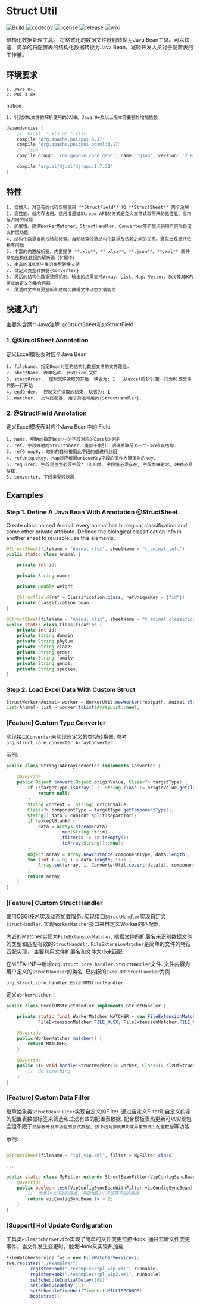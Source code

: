 # Struct Util


[![Build](https://github.com/TinyZzh/StructUtil/workflows/Build/badge.svg)](https://github.com/TinyZzh/StructUtil)
[![codecov](https://codecov.io/gh/TinyZzh/StructUtil/branch/master/graph/badge.svg)](https://codecov.io/gh/TinyZzh/StructUtil)
[![license](https://img.shields.io/github/license/TinyZzh/StructUtil.svg)](https://github.com/TinyZzh/StructUtil)
[![release](https://img.shields.io/github/release/TinyZzh/StructUtil.svg)](https://github.com/TinyZzh/StructUtil/releases/latest)
[![wiki](https://img.shields.io/badge/Docs-Wiki-green.svg)](https://github.com/TinyZzh/StructUtil/wiki)


结构化数据处理工具。
将格式化的数据文件映射转换为Java Bean工具。可以快速、简单的将配置表的结构化数据转换为Java Bean。减轻开发人员对于配置表的工作量。

## 环境要求

    1. Java 8+. 
    2. POI 3.8+

notice

    1. 针对XML文件的解析使用的JAXB。Java 9+及以上版本需要额外增加依赖
    
```groovy
dependencies {
    //  Excel. *.xls or *.xlsx
    compile 'org.apache.poi:poi:3.17'
    compile 'org.apache.poi:poi-ooxml:3.17'
    //  json
    compile group: 'com.google.code.gson', name: 'gson', version: '2.8.6'

    compile 'org.slf4j:slf4j-api:1.7.30'
}
```         

## 特性
    1. 低侵入。对已有的代码仅需使用 **StructField** 和 **StructSheet** 两个注解
    2. 高性能、低内存占用。使用增量或Stream API的方式避免大文件读取带来的低性能、高内存占用的问题
    3. 扩展性。提供WorkerMatcher、StructHandler、Converter等扩展点供用户实现自定义扩展功能
    4. 结构化数据自动校验和检查。自动检查校验结构化数据及依赖之间的关系。避免出现循环依赖等问题
    5. 丰富的内置解析器。内置提供 **.xls**、**.xlsx**、**.json**、**.xml** 四种常见结构化数据的解析器（扩展中）
    6. 丰富的JDK原生类的类型转换支持
    7. 自定义类型转换器{Converter}
    8. 灵活的结构化数据整理机制。输出的结果支持Array、List、Map、Vector、Set等JDK内置或自定义的集合容器
    9. 灵活的文件变更监听和结构化数据文件动态加载能力

## 快速入门

主要包含两个Java注解. @StructSheet和@StructField

### 1. @StructSheet Annotation
定义Excel模板表对应个Java Bean

    1. fileName. 指定Bean对应的结构化数据文件的文件路径.
    2. sheetName. 表单名称. 针对Excel文件
    3. startOrder.  控制文件读取的开始. 缺省为: 1   从excel的1行(第一行为0)或文件的第一行开始
    4. endOrder.  控制文件读取的结束. 缺省为:-1
    5. matcher.  文件匹配器. 用于筛选可用的{StructHandler}.

### 2. @StructField Annotation
定义Excel模板表对应个Java Bean中的 Field

    1. name. 明确的指定bean中的字段对应的Excel的列名
    2. ref. 字段映射的StructSheet. 类似于索引. 明确关联另外一个Excel表结构.
    3. refGroupBy. 映射的目标根据此字段的值进行分组
    4. refUniqueKey. Map对应根据uniqueKey字段的值作为键值对的key.
    5. required. 字段是否为必须字段? TRUE时, 字段值必须存在, 字段为映射时, 映射必须存在.
    6. converter. 字段类型转换器


## Examples

### Step 1. Define A Java Bean With Annotation @StructSheet. 
Create class named Animal. every animal has biological classification and some other private attribute.
Defined the biological classification info in another sheet to reusable use this elements.
```java
@StructSheet(fileName = "Animal.xlsx", sheetName = "t_animal_info")
public static class Animal {

    private int id;

    private String name;

    private Double weight;

    @StructField(ref = Classification.class, refUniqueKey = {"id"})
    private Classification bean;
}

@StructSheet(fileName = "Animal.xlsx", sheetName = "t_animal_classification")
public static class Classification {
    private int id;
    private String domain;
    private String phylum;
    private String clazz;
    private String order;
    private String family;
    private String genus;
    private String species;
}
```
### Step 2. Load Excel Data With Custom Struct

```java
StructWorker<Animal> worker = WorkerUtil.newWorker(rootpath, Animal.class);
List<Animal> list = worker.toList(ArrayList::new);
```

### [Feature] Custom Type Converter

实现接口`Converter`来实现自定义的类型转换器. 参考`org.struct.core.converter.ArrayConverter`

示例:
```java
public class StringToArrayConverter implements Converter {
    
    @Override
    public Object convert(Object originValue, Class<?> targetType) {
        if (!targetType.isArray() || String.class != originValue.getClass()) {
            return null;
        }
        String content = (String) originValue;
        Class<?> componentType = targetType.getComponentType();
        String[] data = content.split(separator);
        if (exceptBlank) {
            data = Arrays.stream(data)
                    .map(String::trim)
                    .filter(s -> !s.isEmpty())
                    .toArray(String[]::new);
        }
        Object array = Array.newInstance(componentType, data.length);
        for (int i = 0; i < data.length; i++) {
            Array.set(array, i, ConverterUtil.covert(data[i], componentType));
        }
        return array;
    }
}
```

### [Feature] Custom Struct Handler

使用OSGI技术实现动态加载服务. 
实现接口`StructHandler`实现自定义`StructHandler`.  实现`WorkerMatcher`接口来自定义Worker的匹配器.

内嵌的Matcher实现为`FileExtensionMatcher`, 根据文件的扩展名来识别数据文件的类型和匹配有效的`StructHandelr`. 
`FileExtensionMatcher`是简单的文件的特征匹配实现， 主要利用文件扩展名和文件大小来匹配. 

在META-INF中新增`org.struct.core.handler.StructHandler`文件. 文件内容为用户定义的`StructHandler`的类名. 
已内嵌的`ExcelUMStructHandler`为例：
```text
org.struct.core.handler.ExcelUMStructHandler
```

定义`WorkerMatcher`：
```java
public class ExcelUMStructHandler implements StructHandler {

    private static final WorkerMatcher MATCHER = new FileExtensionMatcher(524288L, WorkerMatcher.HIGHEST,
            FileExtensionMatcher.FILE_XLSX, FileExtensionMatcher.FILE_XLS);

    @Override
    public WorkerMatcher matcher() {
        return MATCHER;
    }

    @Override
    public <T> void handle(StructWorker<T> worker, Class<T> clzOfStruct, Consumer<T> cellHandler, File file) {
        //  do something
    }
}
```


### [Feature] Custom Data Filter

继承抽象类`StructBeanFilter`实现自定义的Filter. 
通过自定义Filter和自定义约定的配置表数据标签来筛选和过滤有效的配置表数据. 
配合模板表热更新可以实现包含但不限于`热屏蔽开发中功能的测试数据`、`热下线玩家刷BUG或异常的线上配置数据`等功能

示例:

```java

@StructSheet(fileName = "tpl_vip.xml", filter = MyFilter.class)

...

public static class MyFilter extends StructBeanFilter<VipConfigSyncBeanWithFilter> {
    @Override
    public boolean test(VipConfigSyncBeanWithFilter vipConfigSyncBean) {
        //  收集lv大于2的数据, 筛选掉lv小于或等于2的数据.        
        return vipConfigSyncBean.lv > 2;
    }
}
```


### [Support] Hot Update Configuration

工具类`FileWatcherService`实现了简单的文件变更监控Hook. 通过监听文件变更事件，当文件发生变更时，触发Hook来实现热加载.

```java
FileWatcherService fws = new FileWatcherService();
fws.register("./examples/")
        .registerHook("./examples/tpl_vip.xml", runnable)
        .registerHook("./examples/tpl_vip2.xml", runnable)
        .setScheduleInitialDelay(10L)
        .setScheduleDelay(1L)
        .setScheduleTimeUnit(TimeUnit.MILLISECONDS)
        .bootstrap();
```